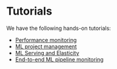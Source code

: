 # Tutorials

We have the following hands-on tutorials:

* [Performance monitoring](./PerformanceMonitoring/)
* [ML project management](./MLProjectManagement/)
* [ML Serving and Elasticity]()
* [End-to-end ML pipeline monitoring]()
